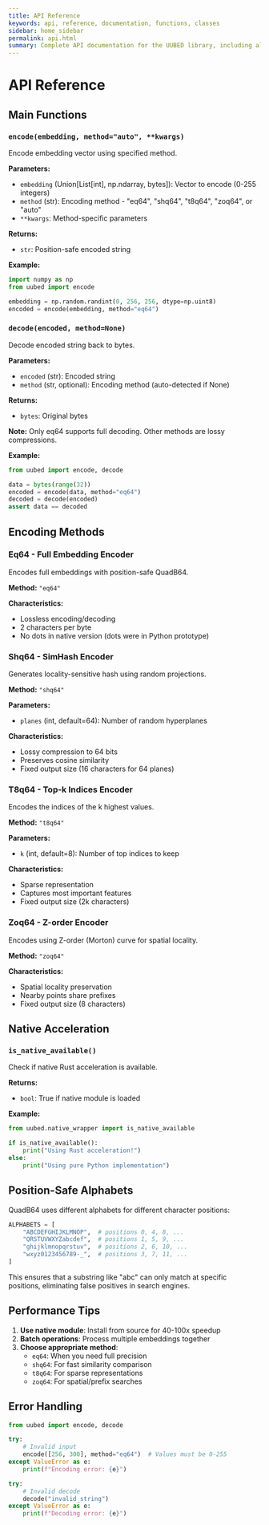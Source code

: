 ```yaml
---
title: API Reference
keywords: api, reference, documentation, functions, classes
sidebar: home_sidebar
permalink: api.html
summary: Complete API documentation for the UUBED library, including all encoding functions, classes, and utilities.
---
```


# API Reference

## Main Functions

### `encode(embedding, method="auto", **kwargs)`

Encode embedding vector using specified method.

**Parameters:**
- `embedding` (Union[List[int], np.ndarray, bytes]): Vector to encode (0-255 integers)
- `method` (str): Encoding method - "eq64", "shq64", "t8q64", "zoq64", or "auto"
- `**kwargs`: Method-specific parameters

**Returns:**
- `str`: Position-safe encoded string

**Example:**
```python
import numpy as np
from uubed import encode

embedding = np.random.randint(0, 256, 256, dtype=np.uint8)
encoded = encode(embedding, method="eq64")
```

### `decode(encoded, method=None)`

Decode encoded string back to bytes.

**Parameters:**
- `encoded` (str): Encoded string
- `method` (str, optional): Encoding method (auto-detected if None)

**Returns:**
- `bytes`: Original bytes

**Note:** Only eq64 supports full decoding. Other methods are lossy compressions.

**Example:**
```python
from uubed import encode, decode

data = bytes(range(32))
encoded = encode(data, method="eq64")
decoded = decode(encoded)
assert data == decoded
```

## Encoding Methods

### Eq64 - Full Embedding Encoder

Encodes full embeddings with position-safe QuadB64.

**Method:** `"eq64"`

**Characteristics:**
- Lossless encoding/decoding
- 2 characters per byte
- No dots in native version (dots were in Python prototype)

### Shq64 - SimHash Encoder

Generates locality-sensitive hash using random projections.

**Method:** `"shq64"`

**Parameters:**
- `planes` (int, default=64): Number of random hyperplanes

**Characteristics:**
- Lossy compression to 64 bits
- Preserves cosine similarity
- Fixed output size (16 characters for 64 planes)

### T8q64 - Top-k Indices Encoder

Encodes the indices of the k highest values.

**Method:** `"t8q64"`

**Parameters:**
- `k` (int, default=8): Number of top indices to keep

**Characteristics:**
- Sparse representation
- Captures most important features
- Fixed output size (2k characters)

### Zoq64 - Z-order Encoder

Encodes using Z-order (Morton) curve for spatial locality.

**Method:** `"zoq64"`

**Characteristics:**
- Spatial locality preservation
- Nearby points share prefixes
- Fixed output size (8 characters)

## Native Acceleration

### `is_native_available()`

Check if native Rust acceleration is available.

**Returns:**
- `bool`: True if native module is loaded

**Example:**
```python
from uubed.native_wrapper import is_native_available

if is_native_available():
    print("Using Rust acceleration!")
else:
    print("Using pure Python implementation")
```

## Position-Safe Alphabets

QuadB64 uses different alphabets for different character positions:

```python
ALPHABETS = [
    "ABCDEFGHIJKLMNOP",  # positions 0, 4, 8, ...
    "QRSTUVWXYZabcdef",  # positions 1, 5, 9, ...
    "ghijklmnopqrstuv",  # positions 2, 6, 10, ...
    "wxyz0123456789-_",  # positions 3, 7, 11, ...
]
```

This ensures that a substring like "abc" can only match at specific positions, eliminating false positives in search engines.

## Performance Tips

1. **Use native module**: Install from source for 40-100x speedup
2. **Batch operations**: Process multiple embeddings together
3. **Choose appropriate method**:
   - `eq64`: When you need full precision
   - `shq64`: For fast similarity comparison
   - `t8q64`: For sparse representations
   - `zoq64`: For spatial/prefix searches

## Error Handling

```python
from uubed import encode, decode

try:
    # Invalid input
    encode([256, 300], method="eq64")  # Values must be 0-255
except ValueError as e:
    print(f"Encoding error: {e}")

try:
    # Invalid decode
    decode("invalid_string")
except ValueError as e:
    print(f"Decoding error: {e}")
```